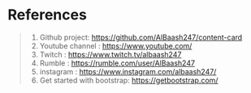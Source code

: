 # References
> 1. Github project: https://github.com/AlBaash247/content-card
> 2. Youtube channel : https://www.youtube.com/
> 3. Twitch : https://www.twitch.tv/albaash247
> 4. Rumble : https://rumble.com/user/AlBaash247
> 5. instagram : https://www.instagram.com/albaash247/
> 6. Get started with bootstrap: https://getbootstrap.com/




